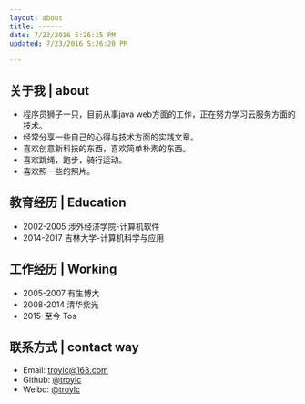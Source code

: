 ```yaml
---
layout: about
title: ------
date: 7/23/2016 5:26:15 PM 
updated: 7/23/2016 5:26:20 PM 

---
```


## 关于我 | about
- 程序员狮子一只，目前从事java web方面的工作，正在努力学习云服务方面的技术。
- 经常分享一些自己的心得与技术方面的实践文章。
- 喜欢创意新科技的东西，喜欢简单朴素的东西。
- 喜欢跳绳，跑步，骑行运动。
- 喜欢照一些的照片。

## 教育经历 | Education
- 2002-2005 涉外经济学院-计算机软件
- 2014-2017 吉林大学-计算机科学与应用

## 工作经历 | Working
- 2005-2007 有生博大
- 2008-2014 清华紫光
- 2015-至今 Tos

## 联系方式 | contact way
- Email: [troylc@163.com](troylc@163.com)
- Github: [@troylc](https://github.com/troychn "github")
- Weibo: [@troylc](http://weibo.com/troyroad/profile?s=6cm7D0 "weibo")

